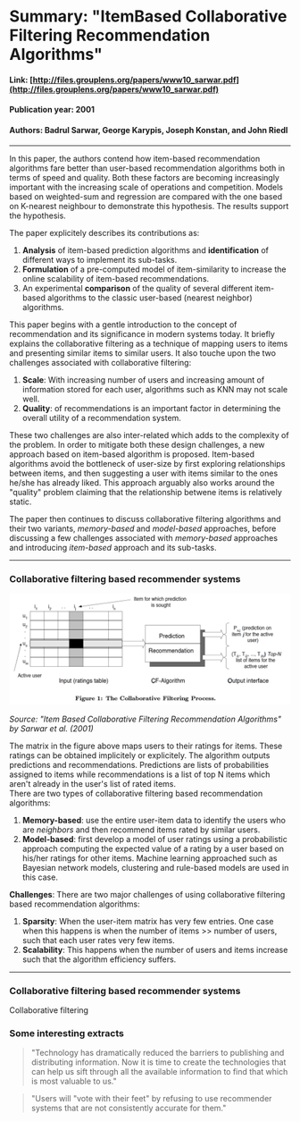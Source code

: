 # Summary:  "ItemBased Collaborative Filtering Recommendation Algorithms"  
  
#### Link: [http://files.grouplens.org/papers/www10_sarwar.pdf](http://files.grouplens.org/papers/www10_sarwar.pdf)  
#### Publication year: 2001 
#### Authors: Badrul Sarwar, George Karypis, Joseph Konstan, and John Riedl  
---  
  
In this paper, the authors contend how item-based recommendation algorithms fare better than user-based recommendation algorithms both in terms of speed and quality. Both these factors are becoming increasingly important with the increasing scale of operations and competition. Models based on weighted-sum and regression are compared with the one based on K-nearest neighbour to demonstrate this hypothesis. The results support the hypothesis.  

The paper explicitely describes its contributions as:  
  1. **Analysis** of item-based prediction algorithms and **identification** of different ways to implement its sub-tasks.  
  2. **Formulation** of a pre-computed model of item-similarity to increase the online scalability of item-based recommendations.  
  3. An experimental **comparison** of the quality of several different item-based algorithms to the classic user-based (nearest neighbor) algorithms.

This paper begins with a gentle introduction to the concept of recommendation and its significance in modern systems today. It briefly explains the collaborative filtering as a technique of mapping users to items and presenting similar items to similar users. It also touche upon the two challenges associated with collaborative filtering:  
  1. **Scale**: With increasing number of users and increasing amount of information stored for each user, algorithms such as KNN may not scale well.  
  2. **Quality**: of recommendations is an important factor in determining the overall utility of a recommendation system.  

These two challenges are also inter-related which adds to the complexity of the problem. In order to mitigate both these design challenges, a new approach based on item-based algorithm is proposed. Item-based algorithms avoid the bottleneck of user-size by first exploring relationships between items, and then suggesting a user with items similar to the ones he/she has already liked. This approach arguably also works around the "quality" problem claiming that the relationship betwene items is relatively static.

The paper then continues to discuss collaborative filtering algorithms and their two variants, _memory-based_ and _model-based_ approaches, before discussing a few challenges associated with _memory-based_ approaches and introducing _item-based_ approach and its sub-tasks.  
  
---  

### Collaborative filtering based recommender systems  
<img src=figures/sarwar_fig1.png></img>

_Source: "Item Based Collaborative Filtering Recommendation Algorithms" by Sarwar et al. (2001)_  
  
The matrix in the figure above maps users to their ratings for items. These ratings can be obtained implicitely or explicitely. The algorithm outputs predictions and recommendations. Predictions are lists of probabilities assigned to items while recommendations is a list of top N items which aren't already in the user's list of rated items.  
There are two types of collaborative filtering based recommendation algorithms:  
  1. **Memory-based**: use the entire user-item data to identify the users who are _neighbors_ and then recommend items rated by similar users.
  2. **Model-based**: first develop a model of user ratings using a probabilistic approach computing the expected value of a rating by a user based on his/her ratings for other items. Machine learning approached such as Bayesian network models, clustering and rule-based models are used in this case.  
  
**Challenges**: There are two major challenges of using collaborative filtering based recommendation algorithms:  
  1. **Sparsity**: When the user-item matrix has very few entries. One case when this happens is when the number of items >> number of users, such that each user rates very few items.
  2. **Scalability**: This happens when the number of users and items increase such that the algorithm efficiency suffers.  
  
---  

### Collaborative filtering based recommender systems  

Collaborative filtering 

### Some interesting extracts  
> "Technology has dramatically reduced the barriers to publishing and distributing information. Now it is time to create the technologies that can help us sift through all the available information to find that which is most valuable to us."  

> "Users will "vote with their feet" by refusing to use recommender systems that are not consistently accurate for them."